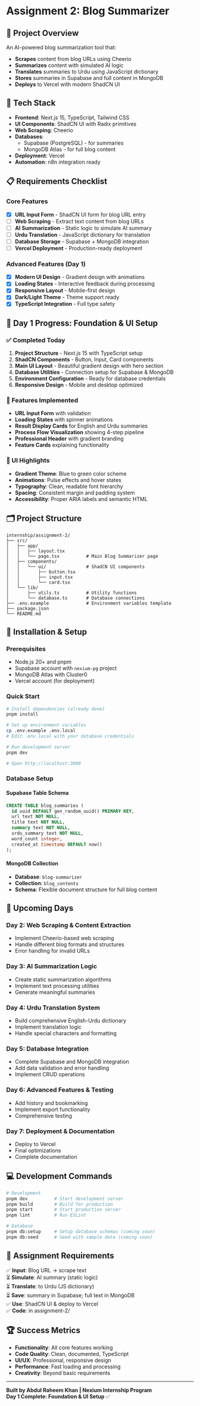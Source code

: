 # Assignment 2: Blog Summarizer

## 🎯 Project Overview

An AI-powered blog summarization tool that:
- **Scrapes** content from blog URLs using Cheerio
- **Summarizes** content with simulated AI logic
- **Translates** summaries to Urdu using JavaScript dictionary
- **Stores** summaries in Supabase and full content in MongoDB
- **Deploys** to Vercel with modern ShadCN UI

## 🚀 Tech Stack

- **Frontend**: Next.js 15, TypeScript, Tailwind CSS
- **UI Components**: ShadCN UI with Radix primitives
- **Web Scraping**: Cheerio
- **Databases**: 
  - Supabase (PostgreSQL) - for summaries
  - MongoDB Atlas - for full blog content
- **Deployment**: Vercel
- **Automation**: n8n integration ready

## 📋 Requirements Checklist

### Core Features
- [x] **URL Input Form** - ShadCN UI form for blog URL entry
- [ ] **Web Scraping** - Extract text content from blog URLs
- [ ] **AI Summarization** - Static logic to simulate AI summary
- [ ] **Urdu Translation** - JavaScript dictionary for translation
- [ ] **Database Storage** - Supabase + MongoDB integration
- [ ] **Vercel Deployment** - Production-ready deployment

### Advanced Features (Day 1)
- [x] **Modern UI Design** - Gradient design with animations
- [x] **Loading States** - Interactive feedback during processing
- [x] **Responsive Layout** - Mobile-first design
- [x] **Dark/Light Theme** - Theme support ready
- [x] **TypeScript Integration** - Full type safety

## 🎨 Day 1 Progress: Foundation & UI Setup

### ✅ Completed Today
1. **Project Structure** - Next.js 15 with TypeScript setup
2. **ShadCN Components** - Button, Input, Card components
3. **Main UI Layout** - Beautiful gradient design with hero section
4. **Database Utilities** - Connection setup for Supabase & MongoDB
5. **Environment Configuration** - Ready for database credentials
6. **Responsive Design** - Mobile and desktop optimized

### 🔧 Features Implemented
- **URL Input Form** with validation
- **Loading States** with spinner animations
- **Result Display Cards** for English and Urdu summaries
- **Process Flow Visualization** showing 4-step pipeline
- **Professional Header** with gradient branding
- **Feature Cards** explaining functionality

### 📱 UI Highlights
- **Gradient Theme**: Blue to green color scheme
- **Animations**: Pulse effects and hover states
- **Typography**: Clean, readable font hierarchy
- **Spacing**: Consistent margin and padding system
- **Accessibility**: Proper ARIA labels and semantic HTML

## 🗂️ Project Structure

```
internship/assignment-2/
├── src/
│   ├── app/
│   │   ├── layout.tsx
│   │   └── page.tsx          # Main Blog Summarizer page
│   ├── components/
│   │   └── ui/               # ShadCN UI components
│   │       ├── button.tsx
│   │       ├── input.tsx
│   │       └── card.tsx
│   └── lib/
│       ├── utils.ts          # Utility functions
│       └── database.ts       # Database connections
├── .env.example              # Environment variables template
├── package.json
└── README.md
```

## 🔧 Installation & Setup

### Prerequisites
- Node.js 20+ and pnpm
- Supabase account with `nexium-pg` project
- MongoDB Atlas with Cluster0
- Vercel account (for deployment)

### Quick Start
```bash
# Install dependencies (already done)
pnpm install

# Set up environment variables
cp .env.example .env.local
# Edit .env.local with your database credentials

# Run development server
pnpm dev

# Open http://localhost:3000
```

### Database Setup

#### Supabase Table Schema
```sql
CREATE TABLE blog_summaries (
  id uuid DEFAULT gen_random_uuid() PRIMARY KEY,
  url text NOT NULL,
  title text NOT NULL,
  summary text NOT NULL,
  urdu_summary text NOT NULL,
  word_count integer,
  created_at timestamp DEFAULT now()
);
```

#### MongoDB Collection
- **Database**: `blog-summarizer`
- **Collection**: `blog_contents`
- **Schema**: Flexible document structure for full blog content

## 🚧 Upcoming Days

### Day 2: Web Scraping & Content Extraction
- Implement Cheerio-based web scraping
- Handle different blog formats and structures
- Error handling for invalid URLs

### Day 3: AI Summarization Logic
- Create static summarization algorithms
- Implement text processing utilities
- Generate meaningful summaries

### Day 4: Urdu Translation System
- Build comprehensive English-Urdu dictionary
- Implement translation logic
- Handle special characters and formatting

### Day 5: Database Integration
- Complete Supabase and MongoDB integration
- Add data validation and error handling
- Implement CRUD operations

### Day 6: Advanced Features & Testing
- Add history and bookmarking
- Implement export functionality
- Comprehensive testing

### Day 7: Deployment & Documentation
- Deploy to Vercel
- Final optimizations
- Complete documentation

## 💻 Development Commands

```bash
# Development
pnpm dev          # Start development server
pnpm build        # Build for production
pnpm start        # Start production server
pnpm lint         # Run ESLint

# Database
pnpm db:setup     # Setup database schemas (coming soon)
pnpm db:seed      # Seed with sample data (coming soon)
```

## 🎯 Assignment Requirements

✅ **Input**: Blog URL → scrape text  
⏳ **Simulate**: AI summary (static logic)  
⏳ **Translate**: to Urdu (JS dictionary)  
⏳ **Save**: summary in Supabase; full text in MongoDB  
✅ **Use**: ShadCN UI & deploy to Vercel  
✅ **Code**: in assignment-2/  

## 🏆 Success Metrics

- **Functionality**: All core features working
- **Code Quality**: Clean, documented, TypeScript
- **UI/UX**: Professional, responsive design
- **Performance**: Fast loading and processing
- **Creativity**: Beyond basic requirements

---

**Built by Abdul Raheem Khan | Nexium Internship Program**  
**Day 1 Complete: Foundation & UI Setup** ✅

